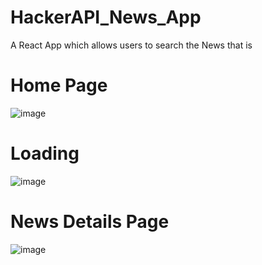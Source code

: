 # HackerAPI_News_App
A React App which allows users to search the News that is 

# Home Page
![image](https://user-images.githubusercontent.com/37541022/169041248-425a5f26-b1e4-4887-aad9-8c9f59a317df.png)

# Loading 
![image](https://user-images.githubusercontent.com/37541022/169041606-db168f4e-bac3-4c98-8dbd-23188701086a.png)

# News Details Page
![image](https://user-images.githubusercontent.com/37541022/169041810-1e76ffb3-cc3b-479f-94ed-5c4021f83738.png)
